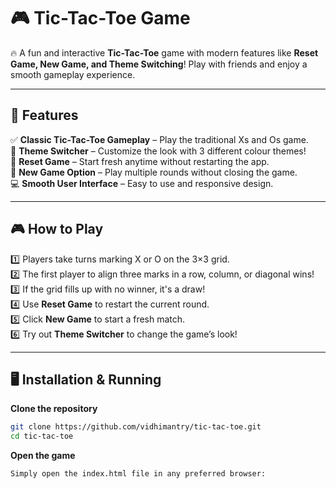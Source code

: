 # 🎮 Tic-Tac-Toe Game

🔥 A fun and interactive **Tic-Tac-Toe** game with modern features like **Reset Game, New Game, and Theme Switching**! Play with friends and enjoy a smooth gameplay experience.  

---

## 🚀 Features

✅ **Classic Tic-Tac-Toe Gameplay** – Play the traditional Xs and Os game.  
🎨 **Theme Switcher** – Customize the look with 3 different colour themes!  
🔄 **Reset Game** – Start fresh anytime without restarting the app.  
🎲 **New Game Option** – Play multiple rounds without closing the game.  
💻 **Smooth User Interface** – Easy to use and responsive design.    

---

## 🎮 How to Play  

1️⃣ Players take turns marking X or O on the 3×3 grid.  
2️⃣ The first player to align three marks in a row, column, or diagonal wins!  
3️⃣ If the grid fills up with no winner, it's a draw!  
4️⃣ Use **Reset Game** to restart the current round.  
5️⃣ Click **New Game** to start a fresh match.  
6️⃣ Try out **Theme Switcher** to change the game’s look!  

---

## 🖥️ Installation & Running  

**Clone the repository**  
```sh
git clone https://github.com/vidhimantry/tic-tac-toe.git
cd tic-tac-toe
```
**Open the game**
```sh
Simply open the index.html file in any preferred browser:
```
